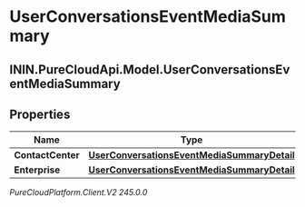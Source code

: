 # UserConversationsEventMediaSummary

## ININ.PureCloudApi.Model.UserConversationsEventMediaSummary

## Properties

|Name | Type | Description | Notes|
|------------ | ------------- | ------------- | -------------|
| **ContactCenter** | [**UserConversationsEventMediaSummaryDetail**](UserConversationsEventMediaSummaryDetail) |  | [optional] |
| **Enterprise** | [**UserConversationsEventMediaSummaryDetail**](UserConversationsEventMediaSummaryDetail) |  | [optional] |



_PureCloudPlatform.Client.V2 245.0.0_
